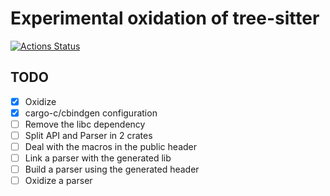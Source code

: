 # Experimental oxidation of tree-sitter

[![Actions Status](https://github.com/lu-zero/tree-sitter-core/workflows/ci/badge.svg)](https://github.com/lu-zero/tree-sitter-core/actions)

## TODO
- [x] Oxidize
- [x] cargo-c/cbindgen configuration
- [ ] Remove the libc dependency
- [ ] Split API and Parser in 2 crates
- [ ] Deal with the macros in the public header
- [ ] Link a parser with the generated lib
- [ ] Build a parser using the generated header
- [ ] Oxidize a parser
